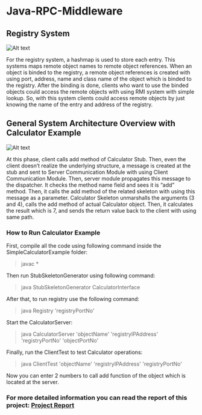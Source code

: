 # Java-RPC-Middleware

## Registry System
![Alt text](../master/figures/figure1.png)

For the registry system, a hashmap is used to store each entry. This systems maps remote object names to remote object references. When an object is binded to the registry, a remote object references is created with using port, address, name and class name of the object which is binded to the registry. After the binding is done, clients who want to use the binded objects could access the remote objects with using RMI system with simple lookup. So, with this system clients could access remote objects by just knowing the name of the entry and address of the registry.

## General System Architecture Overview with Calculator Example

![Alt text](../master/figures/figure2.png)

At this phase, client calls add method of Calculator Stub. Then, even the client doesn’t realize the underlying structure, a message is created at the stub and sent to Server Communication Module with using Client Communication Module. Then, server module propagates this message to the dispatcher. It checks the method name field and sees it is “add” method. Then, it calls the add method of the related skeleton with using this message as a parameter. Calculator Skeleton unmarshalls the arguments (3 and 4), calls the add method of actual Calculator object. Then, it calculates the result which is 7, and sends the return value back to the client with using same path.

### How to Run Calculator Example

First, compile all the code using following command inside the SimpleCalculatorExample folder:

  > javac *
  
Then run StubSkeletonGenerator using following command:

  > java StubSkeletonGenerator CalculatorInterface
  
After that, to run registry use the following command:

  > java Registry 'registryPortNo'

Start the CalculatorServer:

  > java CalculatorServer 'objectName' 'registryIPAddress' 'registryPortNo' 'objectPortNo'
  
Finally, run the ClientTest to test Calculator operations:

  > java ClientTest 'objectName' 'registryIPAddress' 'registryPortNo'
  
Now you can enter 2 numbers to call add function of the object which is located at the server. 

### For more detailed information you can read the report of this project: [Project Report](../master/Report.pdf)
